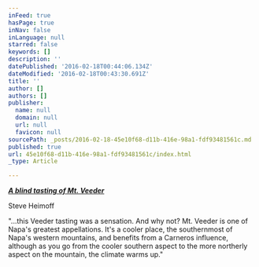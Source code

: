 ```yaml
---
inFeed: true
hasPage: true
inNav: false
inLanguage: null
starred: false
keywords: []
description: ''
datePublished: '2016-02-18T00:44:06.134Z'
dateModified: '2016-02-18T00:43:30.691Z'
title: ''
author: []
authors: []
publisher:
  name: null
  domain: null
  url: null
  favicon: null
sourcePath: _posts/2016-02-18-45e10f68-d11b-416e-98a1-fdf93481561c.md
published: true
url: 45e10f68-d11b-416e-98a1-fdf93481561c/index.html
_type: Article

---
```

**_[A blind tasting of Mt. Veeder][0]_**

Steve Heimoff

"...this Veeder tasting was a sensation. And why not? Mt. Veeder is one of Napa's greatest appellations. It's a cooler place, the southernmost of Napa's western mountains, and benefits from a Carneros influence, although as you go from the cooler southern aspect to the more northerly aspect on the mountain, the climate warms up."

[0]: http://www.steveheimoff.com/index.php/2016/02/17/a-blind-tasting-of-mt-veeder/?utm_source=feedburner&utm_medium=feed&utm_campaign=Feed%3A+steveheimoff%2FYKZT+%28STEVE+HEIMOFF%7C+WINE+BLOG%29&utm_content=FeedBurner